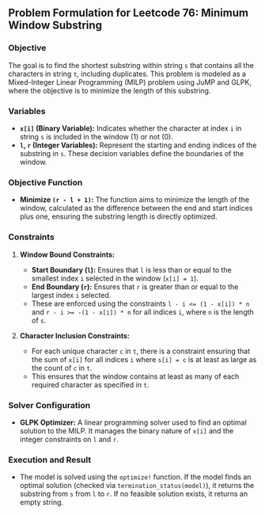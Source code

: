 ## Problem Formulation for Leetcode 76: Minimum Window Substring

### Objective
The goal is to find the shortest substring within string `s` that contains all the characters in string `t`, including duplicates. This problem is modeled as a Mixed-Integer Linear Programming (MILP) problem using JuMP and GLPK, where the objective is to minimize the length of this substring.

### Variables
- **`x[i]` (Binary Variable):** Indicates whether the character at index `i` in string `s` is included in the window (1) or not (0).
- **`l`, `r` (Integer Variables):** Represent the starting and ending indices of the substring in `s`. These decision variables define the boundaries of the window.

### Objective Function
- **Minimize `(r - l + 1)`:** The function aims to minimize the length of the window, calculated as the difference between the end and start indices plus one, ensuring the substring length is directly optimized.

### Constraints
1. **Window Bound Constraints:**
   - **Start Boundary (`l`):** Ensures that `l` is less than or equal to the smallest index `i` selected in the window (`x[i] = 1`). 
   - **End Boundary (`r`):** Ensures that `r` is greater than or equal to the largest index `i` selected.
   - These are enforced using the constraints `l - i <= (1 - x[i]) * n` and `r - i >= -(1 - x[i]) * n` for all indices `i`, where `n` is the length of `s`.

2. **Character Inclusion Constraints:**
   - For each unique character `c` in `t`, there is a constraint ensuring that the sum of `x[i]` for all indices `i` where `s[i] = c` is at least as large as the count of `c` in `t`.
   - This ensures that the window contains at least as many of each required character as specified in `t`.

### Solver Configuration
- **GLPK Optimizer:** A linear programming solver used to find an optimal solution to the MILP. It manages the binary nature of `x[i]` and the integer constraints on `l` and `r`.

### Execution and Result
- The model is solved using the `optimize!` function. If the model finds an optimal solution (checked via `termination_status(model)`), it returns the substring from `s` from `l` to `r`. If no feasible solution exists, it returns an empty string.